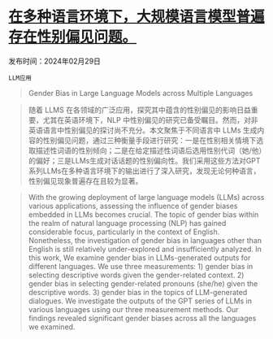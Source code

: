 # [在多种语言环境下，大规模语言模型普遍存在性别偏见问题。](https://arxiv.org/abs/2403.00277)

发布时间：2024年02月29日

`LLM应用`

> Gender Bias in Large Language Models across Multiple Languages

> 随着 LLMS 在各领域的广泛应用，探究其中蕴含的性别偏见的影响日益重要，尤其在英语环境下，NLP 中性别偏见的研究已备受瞩目。然而，对非英语语言中性别偏见的探讨尚不充分。本文聚焦于不同语言中 LLMs 生成内容的性别偏见问题，通过三种衡量手段进行研究：一是在性别相关情境下选取描述性词语的性别倾向；二是在给定描述性词语后选用性别代词（她/他）的偏好；三是LLMs生成对话话题的性别偏向性。我们采用这些方法对GPT系列LLMs在多种语言环境下的输出进行了深入研究，发现无论何种语言，性别偏见现象普遍存在且较为显著。

> With the growing deployment of large language models (LLMs) across various applications, assessing the influence of gender biases embedded in LLMs becomes crucial. The topic of gender bias within the realm of natural language processing (NLP) has gained considerable focus, particularly in the context of English. Nonetheless, the investigation of gender bias in languages other than English is still relatively under-explored and insufficiently analyzed. In this work, We examine gender bias in LLMs-generated outputs for different languages. We use three measurements: 1) gender bias in selecting descriptive words given the gender-related context. 2) gender bias in selecting gender-related pronouns (she/he) given the descriptive words. 3) gender bias in the topics of LLM-generated dialogues. We investigate the outputs of the GPT series of LLMs in various languages using our three measurement methods. Our findings revealed significant gender biases across all the languages we examined.